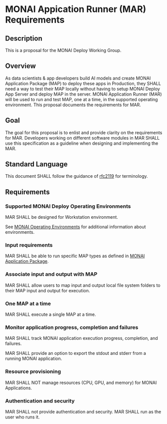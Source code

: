 # MONAI Appication Runner (MAR) Requirements

## Description
This is a proposal for the MONAI Deploy Working Group.

## Overview
As data scientists & app developers build AI models and create MONAI Application Package (MAP) to deploy these apps in Production, they SHALL need a way to test their MAP locally without having to setup MONAI Deploy App Server and deploy MAP in the server. MONAI Application Runner (MAR) will be used to run and test MAP, one at a time, in the supported operating environment. This proposal documents the requirements for MAR.

## Goal
The goal for this proposal is to enlist and provide clarity on the requirements for MAR. Developers working on different software modules in MAR SHALL use this specification as a guideline when designing and implementing the MAR.

## Standard Language
This document SHALL follow the guidance of [rfc2119](https://datatracker.ietf.org/doc/html/rfc2119) for terminology.

## Requirements

### Supported MONAI Deploy Operating Environments
MAR SHALL be designed for Workstation environment.

See [MONAI Operating Environments](monai-operating-environments.md) for additional information about environments.

### Input requirements
MAR SHALL be able to run specific MAP types as defined in [MONAI Application Package](./monai-application-package.md).

### Associate input and output with MAP
MAR SHALL allow users to map input and output local file system folders to their MAP input and output for execution.

### One MAP at a time
MAR SHALL execute a single MAP at a time.

### Monitor application progress, completion and failures
MAR SHALL track MONAI application execution progress, completion, and failures.

MAR SHALL provide an option to export the stdout and stderr from a running MONAI application.

### Resource provisioning
MAR SHALL NOT manage resources (CPU, GPU, and memory) for MONAI Applications.

### Authentication and security
MAR SHALL not provide authentication and security. MAR SHALL run as the user who runs it.
